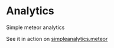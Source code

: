 # Analytics
Simple meteor analytics

See it in action on [simpleanalytics.meteor](http://simpleanalytics.meteor.com)
